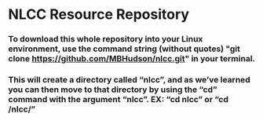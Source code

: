 # NLCC Resource Repository 
### To download this whole repository into your Linux environment, use the command string (without quotes) "git clone https://github.com/MBHudson/nlcc.git" in your terminal. 
### This will create a directory called “nlcc”, and as we’ve learned you can then move to that directory by using the “cd” command with the argument “nlcc”. EX: “cd nlcc” or “cd /nlcc/”
